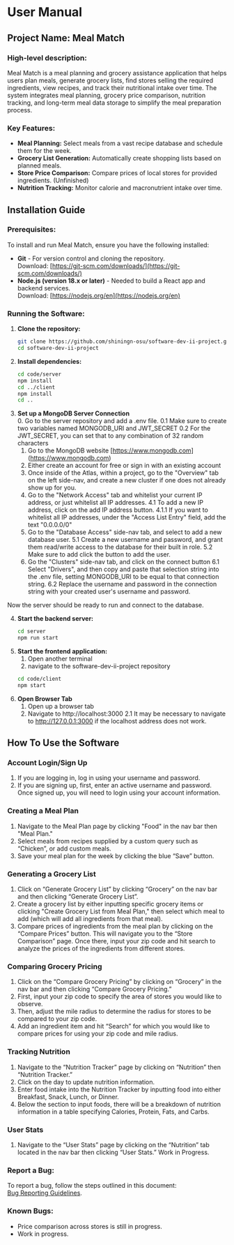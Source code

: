 # User Manual

## Project Name: Meal Match

### High-level description:
Meal Match is a meal planning and grocery assistance application that helps users plan meals, generate grocery lists, find stores selling the required ingredients, view recipes, and track their nutritional intake over time. The system integrates meal planning, grocery price comparison, nutrition tracking, and long-term meal data storage to simplify the meal preparation process.

### Key Features:
- **Meal Planning:** Select meals from a vast recipe database and schedule them for the week.
- **Grocery List Generation:** Automatically create shopping lists based on planned meals.
- **Store Price Comparison:** Compare prices of local stores for provided ingredients. (Unfinished)
- **Nutrition Tracking:** Monitor calorie and macronutrient intake over time.

## Installation Guide

### Prerequisites:
To install and run Meal Match, ensure you have the following installed:
- **Git** - For version control and cloning the repository.  
  Download: [https://git-scm.com/downloads/](https://git-scm.com/downloads/)
- **Node.js (version 18.x or later)** - Needed to build a React app and backend services.  
  Download: [https://nodejs.org/en](https://nodejs.org/en)

### Running the Software:
1. **Clone the repository:**
    ```bash
    git clone https://github.com/shiningn-osu/software-dev-ii-project.git
    cd software-dev-ii-project
    ```
2. **Install dependencies:**
    ```bash
    cd code/server
    npm install
    cd ../client
    npm install
    cd ..
    ```
3. **Set up a MongoDB Server Connection**  
    0. Go to the server repository and add a .env file.
      0.1 Make sure to create two variables named MONGODB_URI and JWT_SECRET
      0.2 For the JWT_SECRET, you can set that to any combination of 32 random characters
    1. Go to the MongoDB website [https://www.mongodb.com] (https://www.mongodb.com)
    2. Either create an account for free or sign in with an existing account
    3. Once inside of the Atlas, within a project, go to the "Overview" tab on the left side-nav, and create a new cluster if one does not already show up for you. 
    4. Go to the "Network Access" tab and whitelist your current IP address, or just whitelist all IP addresses.
      4.1 To add a new IP address, click on the add IP address button.
        4.1.1 If you want to whitelist all IP addresses, under the "Access List Entry" field, add the text "0.0.0.0/0"
    5. Go to the "Database Access" side-nav tab, and select to add a new database user. 
      5.1 Create a new username and password, and grant them read/write access to the database for their built in role.
      5.2 Make sure to add click the button to add the user.
    6. Go the "Clusters" side-nav tab, and click on the connect button
      6.1 Select "Drivers", and then copy and paste that selection string into the .env file, setting MONGODB_URI to be equal to that connection string.
      6.2 Replace the username and password in the connection string with your created user's username and password.

  Now the server should be ready to run and connect to the database.
   
4. **Start the backend server:**
    ```bash
    cd server
    npm run start
    ```
5. **Start the frontend application:**
    1. Open another terminal
    2. navigate to the software-dev-ii-project repository
    ```bash
    cd code/client
    npm start
    ```
6. **Open Browser Tab**
    1. Open up a browser tab
    2. Navigate to http://localhost:3000
      2.1 It may be necessary to navigate to http://127.0.0.1:3000 if the localhost address does not work.

## How To Use the Software

### Account Login/Sign Up
1. If you are logging in, log in using your username and password.
2. If you are signing up, first, enter an active username and password. Once signed up, you will need to login using your account information.

### Creating a Meal Plan
1. Navigate to the Meal Plan page by clicking "Food" in the nav bar then "Meal Plan."
2. Select meals from recipes supplied by a custom query such as “Chicken”, or add custom meals.
3. Save your meal plan for the week by clicking the blue “Save” button.

### Generating a Grocery List
1. Click on “Generate Grocery List” by clicking “Grocery” on the nav bar and then clicking “Generate Grocery List”.
2. Create a grocery list by either inputting specific grocery items or clicking "Create Grocery List from Meal Plan," then select which meal to add (which will add all ingredients from that meal).
3. Compare prices of ingredients from the meal plan by clicking on the “Compare Prices” button. This will navigate you to the “Store Comparison” page. Once there, input your zip code and hit search to analyze the prices of the ingredients from different stores.

### Comparing Grocery Pricing
1. Click on the “Compare Grocery Pricing” by clicking on “Grocery” in the nav bar and then clicking “Compare Grocery Pricing.”
2. First, input your zip code to specify the area of stores you would like to observe.
3. Then, adjust the mile radius to determine the radius for stores to be compared to your zip code.
4. Add an ingredient item and hit “Search” for which you would like to compare prices for using your zip code and mile radius.

### Tracking Nutrition
1. Navigate to the “Nutrition Tracker” page by clicking on “Nutrition” then “Nutrition Tracker.”
2. Click on the day to update nutrition information.
3. Enter food intake into the Nutrition Tracker by inputting food into either Breakfast, Snack, Lunch, or Dinner.
4. Below the section to input foods, there will be a breakdown of nutrition information in a table specifying Calories, Protein, Fats, and Carbs.

### User Stats
1. Navigate to the “User Stats” page by clicking on the “Nutrition” tab located in the nav bar then clicking “User Stats.”
    Work in Progress.

### Report a Bug:
To report a bug, follow the steps outlined in this document:  
[Bug Reporting Guidelines](https://bugzilla.mozilla.org/page.cgi?id=bug-writing.html).  

### Known Bugs:
- Price comparison across stores is still in progress.
- Work in progress.

